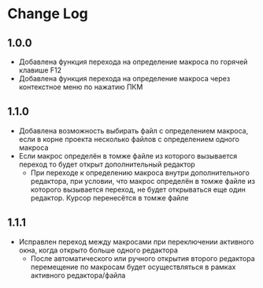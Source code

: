 # Change Log

## 1.0.0
- Добавлена функция перехода на определение макроса по горячей клавише F12
- Добавлена функция перехода на определение макроса через контекстное меню по нажатию ПКМ 

## 1.1.0
- Добавлена возможность выбирать файл с определением макроса, если в корне проекта несколько файлов с определением одного макроса
- Если макрос определён в томже файле из которого вызывается переход то будет открыт дополнительный редактор
    - При переходе к определению макроса внутри дополнительного редактора, при условии, что макрос определён в томже файле из которого вызывается переход, не будет открываться еще один редактор. Курсор перенесётся в томже файле

## 1.1.1
- Исправлен переход между макросами при переключении активного окна, когда открыто больше одного редактора
    - После автоматического или ручного открытия второго редактора перемещение по макросам будет осуществляться в рамках активного редактора/файла